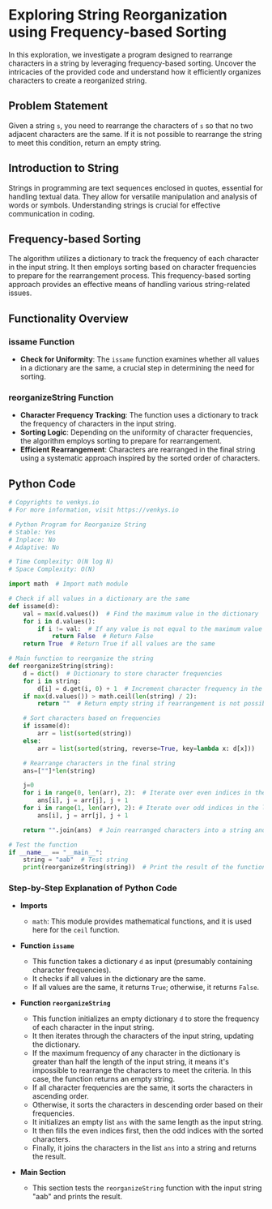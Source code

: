 # Exploring String Reorganization using Frequency-based Sorting
In this exploration, we investigate a program designed to rearrange characters in a string by leveraging frequency-based sorting. Uncover the intricacies of the provided code and understand how it efficiently organizes characters to create a reorganized string.

## Problem Statement
Given a string `s`, you need to rearrange the characters of `s` so that no two adjacent characters are the same. If it is not possible to rearrange the string to meet this condition, return an empty string.

## Introduction to String 
Strings in programming are text sequences enclosed in quotes, essential for handling textual data. They allow for versatile manipulation and analysis of words or symbols. Understanding strings is crucial for effective communication in coding.

## Frequency-based Sorting
The algorithm utilizes a dictionary to track the frequency of each character in the input string. It then employs sorting based on character frequencies to prepare for the rearrangement process. This frequency-based sorting approach provides an effective means of handling various string-related issues.

## Functionality Overview
### issame Function
- **Check for Uniformity**: The `issame` function examines whether all values in a dictionary are the same, a crucial step in determining the need for sorting.

### reorganizeString Function
- **Character Frequency Tracking**: The function uses a dictionary to track the frequency of characters in the input string.
- **Sorting Logic**: Depending on the uniformity of character frequencies, the algorithm employs sorting to prepare for rearrangement.
- **Efficient Rearrangement**: Characters are rearranged in the final string using a systematic approach inspired by the sorted order of characters.

## Python Code
```Python
# Copyrights to venkys.io
# For more information, visit https://venkys.io 

# Python Program for Reorganize String
# Stable: Yes
# Inplace: No
# Adaptive: No

# Time Complexity: O(N log N)
# Space Complexity: O(N)

import math  # Import math module

# Check if all values in a dictionary are the same
def issame(d):
    val = max(d.values())  # Find the maximum value in the dictionary
    for i in d.values():
        if i != val:  # If any value is not equal to the maximum value
            return False  # Return False
    return True  # Return True if all values are the same

# Main function to reorganize the string
def reorganizeString(string):
    d = dict()  # Dictionary to store character frequencies
    for i in string:
        d[i] = d.get(i, 0) + 1  # Increment character frequency in the dictionary
    if max(d.values()) > math.ceil(len(string) / 2): 
        return ""  # Return empty string if rearrangement is not possible

    # Sort characters based on frequencies
    if issame(d):
        arr = list(sorted(string))
    else:
        arr = list(sorted(string, reverse=True, key=lambda x: d[x]))

    # Rearrange characters in the final string
    ans=[""]*len(string)

    j=0
    for i in range(0, len(arr), 2):  # Iterate over even indices in the list
        ans[i], j = arr[j], j + 1
    for i in range(1, len(arr), 2): # Iterate over odd indices in the list
        ans[i], j = arr[j], j + 1

    return "".join(ans)  # Join rearranged characters into a string and return it

# Test the function
if __name__ == "__main__":
    string = "aab"  # Test string
    print(reorganizeString(string))  # Print the result of the function

```
### Step-by-Step Explanation of Python Code

- **Imports**
   - `math`: This module provides mathematical functions, and it is used here for the `ceil` function.


- **Function `issame`**
   - This function takes a dictionary `d` as input (presumably containing character frequencies).
   - It checks if all values in the dictionary are the same.
   - If all values are the same, it returns `True`; otherwise, it returns `False`.

- **Function `reorganizeString`**
   - This function initializes an empty dictionary `d` to store the frequency of each character in the input string.
   - It then iterates through the characters of the input string, updating the dictionary.
   - If the maximum frequency of any character in the dictionary is greater than half the length of the input string, it means it's impossible to rearrange the characters to meet the criteria. In this case, the function returns an empty string.
   - If all character frequencies are the same, it sorts the characters in ascending order.
   - Otherwise, it sorts the characters in descending order based on their frequencies.
   - It initializes an empty list `ans` with the same length as the input string.
   - It then fills the even indices first, then the odd indices with the sorted characters.
   - Finally, it joins the characters in the list `ans` into a string and returns the result.
   
- **Main Section**
   - This section tests the `reorganizeString` function with the input string "aab" and prints the result.